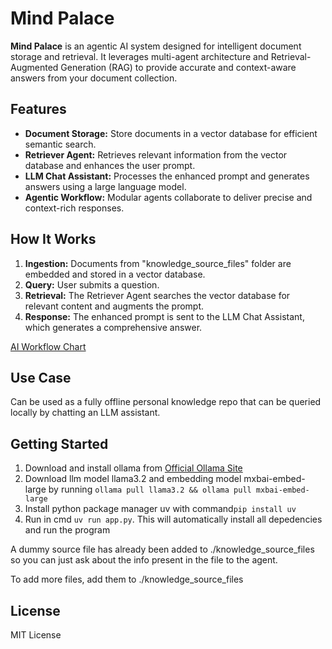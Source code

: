 # Mind Palace

**Mind Palace** is an agentic AI system designed for intelligent document storage and retrieval. It leverages multi-agent architecture and Retrieval-Augmented Generation (RAG) to provide accurate and context-aware answers from your document collection.

## Features

- **Document Storage:** Store documents in a vector database for efficient semantic search.
- **Retriever Agent:** Retrieves relevant information from the vector database and enhances the user prompt.
- **LLM Chat Assistant:** Processes the enhanced prompt and generates answers using a large language model.
- **Agentic Workflow:** Modular agents collaborate to deliver precise and context-rich responses.

## How It Works

1. **Ingestion:** Documents from "knowledge_source_files" folder are embedded and stored in a vector database.
2. **Query:** User submits a question.
3. **Retrieval:** The Retriever Agent searches the vector database for relevant content and augments the prompt.
4. **Response:** The enhanced prompt is sent to the LLM Chat Assistant, which generates a comprehensive answer.

[AI Workflow Chart](docs/AI_workflow.png)

## Use Case

Can be used as a fully offline personal knowledge repo that can be queried locally by chatting an LLM assistant.


## Getting Started

1. Download and install ollama from [Official Ollama Site](https://ollama.com/download)
2. Download llm model llama3.2 and embedding model mxbai-embed-large by running ```ollama pull llama3.2 && ollama pull mxbai-embed-large```
3. Install python package manager uv with command```pip install uv``` 
4. Run in cmd ```uv run app.py```. This will automatically install all depedencies and run the program

A dummy source file has already been added to ./knowledge_source_files
so you can just ask about the info present in the file to the agent.

To add more files, add them to ./knowledge_source_files

## License

MIT License
